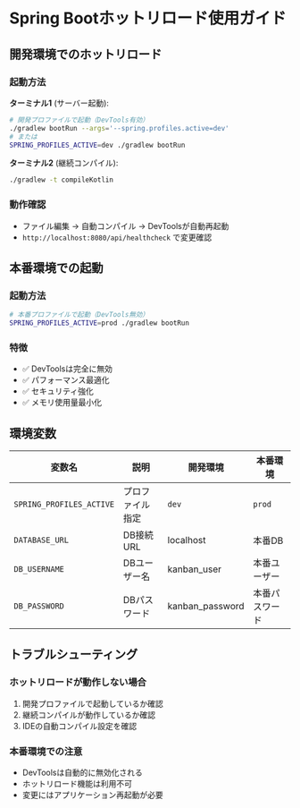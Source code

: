 # Spring Bootホットリロード使用ガイド

## 開発環境でのホットリロード

### 起動方法

**ターミナル1** (サーバー起動):
```bash
# 開発プロファイルで起動（DevTools有効）
./gradlew bootRun --args='--spring.profiles.active=dev'
# または
SPRING_PROFILES_ACTIVE=dev ./gradlew bootRun
```

**ターミナル2** (継続コンパイル):
```bash
./gradlew -t compileKotlin
```

### 動作確認
- ファイル編集 → 自動コンパイル → DevToolsが自動再起動
- `http://localhost:8080/api/healthcheck` で変更確認

## 本番環境での起動

### 起動方法
```bash
# 本番プロファイルで起動（DevTools無効）
SPRING_PROFILES_ACTIVE=prod ./gradlew bootRun
```

### 特徴
- ✅ DevToolsは完全に無効
- ✅ パフォーマンス最適化
- ✅ セキュリティ強化
- ✅ メモリ使用量最小化

## 環境変数

| 変数名 | 説明 | 開発環境 | 本番環境 |
|--------|------|----------|----------|
| `SPRING_PROFILES_ACTIVE` | プロファイル指定 | `dev` | `prod` |
| `DATABASE_URL` | DB接続URL | localhost | 本番DB |
| `DB_USERNAME` | DBユーザー名 | kanban_user | 本番ユーザー |
| `DB_PASSWORD` | DBパスワード | kanban_password | 本番パスワード |

## トラブルシューティング

### ホットリロードが動作しない場合
1. 開発プロファイルで起動しているか確認
2. 継続コンパイルが動作しているか確認
3. IDEの自動コンパイル設定を確認

### 本番環境での注意
- DevToolsは自動的に無効化される
- ホットリロード機能は利用不可
- 変更にはアプリケーション再起動が必要